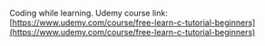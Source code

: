 Coding while learning.
Udemy course link: [https://www.udemy.com/course/free-learn-c-tutorial-beginners](https://www.udemy.com/course/free-learn-c-tutorial-beginners)

